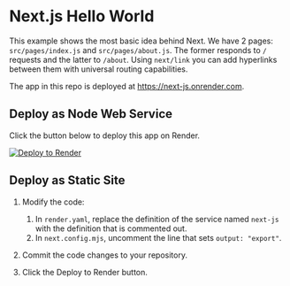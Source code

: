 # Next.js Hello World

This example shows the most basic idea behind Next. We have 2 pages: `src/pages/index.js` and `src/pages/about.js`. The former responds to `/` requests and the latter to `/about`. Using `next/link` you can add hyperlinks between them with universal routing capabilities.

The app in this repo is deployed at https://next-js.onrender.com.

## Deploy as Node Web Service

Click the button below to deploy this app on Render.

<a href="https://render.com/deploy" referrerpolicy="no-referrer-when-downgrade" rel="nofollow">
  <img src="https://render.com/images/deploy-to-render-button.svg" alt="Deploy to Render" />
</a>

## Deploy as Static Site

1. Modify the code:

   1. In `render.yaml`, replace the definition of the service named `next-js` with the definition that is commented out.
   2. In `next.config.mjs`, uncomment the line that sets `output: "export"`.

2. Commit the code changes to your repository.

3. Click the Deploy to Render button.
